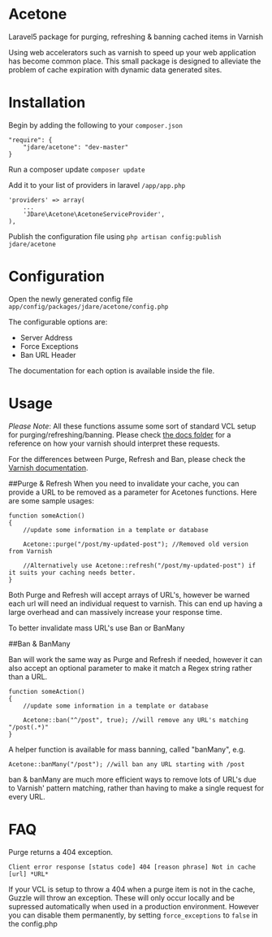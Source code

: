 Acetone
=======

Laravel5 package for purging, refreshing &amp; banning cached items in Varnish

Using web accelerators such as varnish to speed up your web application has become common place. This small package is designed to alleviate the problem of cache expiration with dynamic data generated sites.

Installation
=======

Begin by adding the following to your `composer.json`

    "require": {
        "jdare/acetone": "dev-master"
    }
  
Run a composer update `composer update`


Add it to your list of providers in laravel `/app/app.php`

    'providers' => array(
        ...
        'JDare\Acetone\AcetoneServiceProvider',
    ),



Publish the configuration file using `php artisan config:publish jdare/acetone`

Configuration
=======

Open the newly generated config file `app/config/packages/jdare/acetone/config.php`

The configurable options are:

* Server Address
* Force Exceptions
* Ban URL Header

The documentation for each option is available inside the file.


Usage 
=======

_Please Note_: All these functions assume some sort of standard VCL setup for purging/refreshing/banning. Please check [the docs folder](/docs/sample.default.vcl) for a reference on how your varnish should interpret these requests.

For the differences between Purge, Refresh and Ban, please check the [Varnish documentation](https://www.varnish-cache.org/docs/3.0/tutorial/purging.html).

##Purge &amp; Refresh
When you need to invalidate your cache, you can provide a URL to be removed as a parameter for Acetones functions. Here are some sample usages:
    
    function someAction()
    {
        //update some information in a template or database
        
        Acetone::purge("/post/my-updated-post"); //Removed old version from Varnish
        
        //Alternatively use Acetone::refresh("/post/my-updated-post") if it suits your caching needs better.
    }

Both Purge and Refresh will accept arrays of URL's, however be warned each url will need an individual request to varnish. This can end up having a large overhead and can massively increase your response time.

To better invalidate mass URL's use Ban or BanMany

##Ban &amp; BanMany

Ban will work the same way as Purge and Refresh if needed, however it can also accept an optional parameter to make it match a Regex string rather than a URL.

    function someAction()
    {
        //update some information in a template or database
        
        Acetone::ban("^/post", true); //will remove any URL's matching "/post(.*)"
    }

A helper function is available for mass banning, called "banMany", e.g.

    Acetone::banMany("/post"); //will ban any URL starting with /post
    
ban &amp; banMany are much more efficient ways to remove lots of URL's due to Varnish' pattern matching, rather than having to make a single request for every URL.

FAQ
=========

Purge returns a 404 exception.

`Client error response [status code] 404 [reason phrase] Not in cache [url] *URL*`

If your VCL is setup to throw a 404 when a purge item is not in the cache, Guzzle will throw an exception. These will only occur locally and be supressed automatically when used in a production environment. However you can disable them permanently, by setting `force_exceptions` to `false` in the config.php



